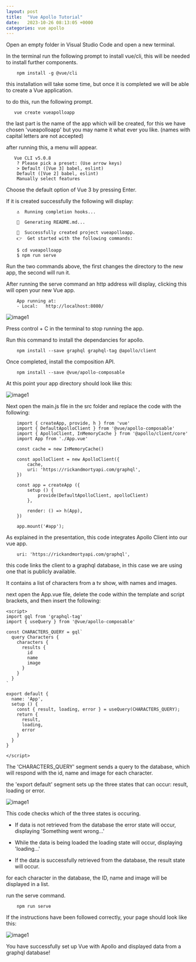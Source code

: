 ```yaml
---
layout: post
title:  "Vue Apollo Tutorial"
date:   2023-10-26 08:13:05 +0000
categories: vue apollo
---
```


Open an empty folder in Visual Studio Code and open a new terminal.

In the terminal run the following prompt to install vue/cli, this will be needed to install further components.

```code
    npm install -g @vue/cli
```

this installation will take some time, but once it is completed we will be able to create a Vue application.

to do this, run the following prompt.

```code
   vue create vueapolloapp
```

the last part is the name of the app which will be created, for this we have chosen 'vueapolloapp' but you may name it what ever you like. (names with capital letters are not accepted)



after running this, a menu will appear.

```code
   Vue CLI v5.0.8
    ? Please pick a preset: (Use arrow keys)
    > Default ([Vue 3] babel, eslint)       
    Default ([Vue 2] babel, eslint)       
    Manually select features 
```

Choose the default option of Vue 3 by pressing Enter.

If it is created successfully the following will display:
```code
    ⚓  Running completion hooks...

    📄  Generating README.md...

    🎉  Successfully created project vueapolloapp.
    👉  Get started with the following commands:

    $ cd vueapolloapp
    $ npm run serve
 ```

 Run the two commands above, the first changes the directory to the new app, the second will run it.

 After running the serve command an http address will display, clicking this will open your new Vue app.

```code
    App running at:
    - Local:   http://localhost:8080/
```
![image1](/VueApolloTutorial3/images/T1.jpg)

Press control + C in the terminal to stop running the app.

Run this command to install the dependancies for apollo.
```code
    npm install --save graphql graphql-tag @apollo/client
```
Once completed, install the composition API.
```code
    npm install --save @vue/apollo-composable
```


At this point your app directory should look like this:

![image1](/VueApolloTutorial3/images/T2.jpg)

Next open the main.js file in the src folder and replace the code with the following:

```code
    import { createApp, provide, h } from 'vue'
    import { DefaultApolloClient } from '@vue/apollo-composable'
    import { ApolloClient, InMemoryCache } from '@apollo/client/core'
    import App from './App.vue'

    const cache = new InMemoryCache()

    const apolloClient = new ApolloClient({
        cache,
        uri: 'https://rickandmortyapi.com/graphql',
    }) 

    const app = createApp ({
        setup () {
            provide(DefaultApolloClient, apolloClient)
        },

        render: () => h(App),
    })

    app.mount('#app');
```

As explained in the presentation, this code integrates Apollo Client into our vue app.

```code
    uri: 'https://rickandmortyapi.com/graphql',
```
this code links the client to a graphql database, in this case we are using one that is publicly available.

It contains a list of characters from a tv show, with names and images.


next open the App.vue file, delete the code within the template and script brackets, and then insert the following:

```code
<script>
import gql from 'graphql-tag'
import { useQuery } from '@vue/apollo-composable'

const CHARACTERS_QUERY = gql`
  query Characters {
    characters {
      results {
        id
        name
        image
      }
    }
  }
`

export default {
  name: 'App',
  setup () {
    const { result, loading, error } = useQuery(CHARACTERS_QUERY);
    return {
      result,
      loading, 
      error
    }
  }
}

</script>
```
The 'CHARACTERS_QUERY' segment sends a query to the database, which will respond with the id, name and image for each character.

the 'export default' segment sets up the three states that can occur: result, loading or error.

![image1](/VueApolloTutorial3/images/T3.jpg)

This code checks which of the three states is occuring.

* If data is not retrieved from the database the error state will occur, displaying 'Something went wrong...'

* While the data is being loaded the loading state will occur, displaying 'loading...'

* If the data is successfully retrieved from the database, the result state will occur.

for each character in the database, the ID, name and image will be displayed in a list.

run the serve command.

```code
    npm run serve
```

If the instructions have been followed correctly, your page should look like this:

![image1](/VueApolloTutorial3/images/T4.jpg)



You have successfully set up Vue with Apollo and displayed data from a graphql database!